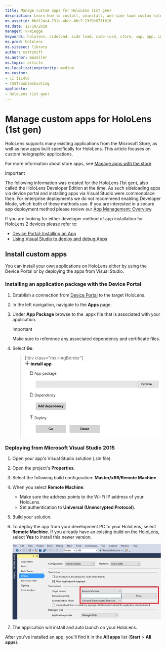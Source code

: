 ```yaml
---
title: Manage custom apps for HoloLens (1st gen)
description: Learn how to install, uninstall, and side load custom holographic apps on HoloLens devices using the Device Portal and Visual Studio.
ms.assetid: 6bd124c4-731c-4bcc-86c7-23f9b67ff616
ms.date: 12/10/2020
manager: v-miegge
keywords: hololens, sideload, side load, side-load, store, uwp, app, install
ms.prod: hololens
ms.sitesec: library
author: mattzmsft
ms.author: mazeller
ms.topic: article
ms.localizationpriority: medium
ms.custom: 
- CI 111456
- CSSTroubleshooting
appliesto:
- HoloLens (1st gen)
---
```


# Manage custom apps for HoloLens (1st gen)

HoloLens supports many existing applications from the Microsoft Store, as well as new apps built specifically for HoloLens. This article focuses on custom holographic applications.  

For more information about store apps, see [Manage apps with the store](holographic-store-apps.md).

> [!IMPORTANT]
> The following information was created for the HoloLens (1st gen), also called the HoloLens Developer Edition at the time. As such sideloading apps via device portal and installing apps via Visual Studio were commonplace then. For enterprise deployments we do not recommend enabling Developer Mode, which both of these methods use. If you are interested in a secure app deployment method please review our [App Management: Overview](app-deploy-overview.md).
>
> If you are looking for either developer method of app installation for HoloLens 2 devices please refer to:
>
> - [Device Portal: Installing an App](/windows/mixed-reality/develop/platform-capabilities-and-apis/using-the-windows-device-portal#installing-an-app)
> - [Using Visual Studio to deploy and debug Apps](/windows/mixed-reality/develop/platform-capabilities-and-apis/using-visual-studio)

## Install custom apps

You can install your own applications on HoloLens either by using the Device Portal or by deploying the apps from Visual Studio.

### Installing an application package with the Device Portal

1. Establish a connection from [Device Portal](/windows/mixed-reality/using-the-windows-device-portal) to the target HoloLens.

1. In the left navigation, navigate to the **Apps** page.

1. Under **App Package** browse to the .appx file that is associated with your application.

   > [!IMPORTANT]
   > Make sure to reference any associated dependency and certificate files.

1. Select **Go**.

   > [!div class="mx-imgBorder"]
   > ![Install app form in Windows Device Portal on Microsoft HoloLens.](images/deviceportal-appmanager.jpg)

### Deploying from Microsoft Visual Studio 2015

1. Open your app's Visual Studio solution (.sln file).

1. Open the project's **Properties**.

1. Select the following build configuration: **Master/x86/Remote Machine**.

1. When you select **Remote Machine**:
   - Make sure the address points to the Wi-Fi IP address of your HoloLens.
   - Set authentication to **Universal (Unencrypted Protocol)**.
   
1. Build your solution.

1. To deploy the app from your development PC to your HoloLens, select **Remote Machine**. If you already have an existing build on the HoloLens, select **Yes** to install this newer version.  

   ![Remote Machine deployment for apps to Microsoft HoloLens in Visual Studio.](images/vs2015-remotedeployment.jpg)  
   
1. The application will install and auto launch on your HoloLens.

After you've installed an app, you'll find it in the **All apps** list​ (**Start** > **All apps**).
